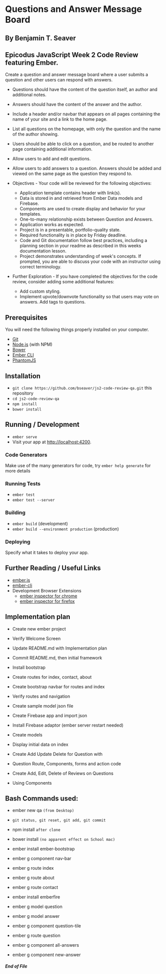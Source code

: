 # Questions and Answer Message Board

## By Benjamin T. Seaver

## Epicodus JavaScript Week 2 Code Review featuring Ember.

Create a question and answer message board where a user submits a question and other users can respond with answers.

* Questions should have the content of the question itself, an author and additional notes.
* Answers should have the content of the answer and the author.
* Include a header and/or navbar that appears on all pages containing the name of your site and a link to the home page.
* List all questions on the homepage, with only the question and the name of the author showing.
* Users should be able to click on a question, and be routed to another page containing additional information.
* Allow users to add and edit questions.
* Allow users to add answers to a question. Answers should be added and viewed on the same page as the question they respond to.

* Objectives - Your code will be reviewed for the following objectives:
  * Application template contains header with link(s).
  * Data is stored in and retrieved from Ember Data models and Firebase.
  * Components are used to create display and behavior for your templates.
  * One-to-many relationship exists between Question and Answers.
  * Application works as expected.
  * Project is in a presentable, portfolio-quality state.
  * Required functionality is in place by Friday deadline.
  * Code and Git documentation follow best practices, including a planning section in your readme as described in this weeks documentation lesson.
  * Project demonstrates understanding of week's concepts. If prompted, you are able to discuss your code with an instructor using correct terminology.

* Further Exploration - If you have completed the objectives for the code review, consider adding some additional features:
  * Add custom styling.
  * Implement upvote/downvote functionality so that users may vote on answers.
Add tags to questions.

## Prerequisites

You will need the following things properly installed on your computer.

* [Git](https://git-scm.com/)
* [Node.js](https://nodejs.org/) (with NPM)
* [Bower](https://bower.io/)
* [Ember CLI](https://ember-cli.com/)
* [PhantomJS](http://phantomjs.org/)

## Installation

* `git clone https://github.com/bseaver/js2-code-review-qa.git` this repository
* `cd js2-code-review-qa`
* `npm install`
* `bower install`

## Running / Development

* `ember serve`
* Visit your app at [http://localhost:4200](http://localhost:4200).

### Code Generators

Make use of the many generators for code, try `ember help generate` for more details

### Running Tests

* `ember test`
* `ember test --server`

### Building

* `ember build` (development)
* `ember build --environment production` (production)

### Deploying

Specify what it takes to deploy your app.

## Further Reading / Useful Links

* [ember.js](http://emberjs.com/)
* [ember-cli](https://ember-cli.com/)
* Development Browser Extensions
  * [ember inspector for chrome](https://chrome.google.com/webstore/detail/ember-inspector/bmdblncegkenkacieihfhpjfppoconhi)
  * [ember inspector for firefox](https://addons.mozilla.org/en-US/firefox/addon/ember-inspector/)

## Implementation plan
* Create new ember project
* Verify Welcome Screen
* Update README.md with Implementation plan
* Commit README.md, then initial framework

* Install bootstrap
* Create routes for index, contact, about
* Create bootstrap navbar for routes and index
* Verify routes and navigation

* Create sample model json file
* Create Firebase app and import json

* Install Firebase adaptor (ember server restart needed)
* Create models
* Display initial data on index

* Create Add Update Delete for Question with
* Question Route, Components, forms and action code

* Create Add, Edit, Delete of Reviews on Questions
* Using Components

## Bash Commands used:
* ember new qa `(from Desktop)`
* `git status, git reset, git add, git commit`
* npm install `after clone`
* bower install `(no apparent effect on School mac)`

* ember install ember-bootstrap
* ember g component nav-bar
* ember g route index
* ember g route about
* ember g route contact

* ember install emberfire
* ember g model question
* ember g model answer
* ember g component question-tile

* ember g route question

* ember g component all-answers
* ember g component new-answer



##### End of File

